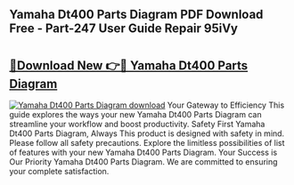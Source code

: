 ## Yamaha Dt400 Parts Diagram PDF Download Free - Part-247 User Guide Repair 95iVy

# <h2><a href="http://dfsow5g.blite.top/?on=Yamaha+Dt400+Parts+Diagram">🔗Download New 👉🔴 Yamaha Dt400 Parts Diagram</a></h2>

[![Yamaha Dt400 Parts Diagram download](https://i.imgur.com/lujVjoI.png)](http://dfsow5g.blite.top/?on=Yamaha+Dt400+Parts+Diagram)
Your Gateway to Efficiency This guide explores the ways your new Yamaha Dt400 Parts Diagram can streamline your workflow and boost productivity. Safety First Yamaha Dt400 Parts Diagram, Always This product is designed with safety in mind. Please follow all safety precautions. Explore the limitless possibilities of list of features with your new Yamaha Dt400 Parts Diagram. Your Success is Our Priority Yamaha Dt400 Parts Diagram. We are committed to ensuring your complete satisfaction.
